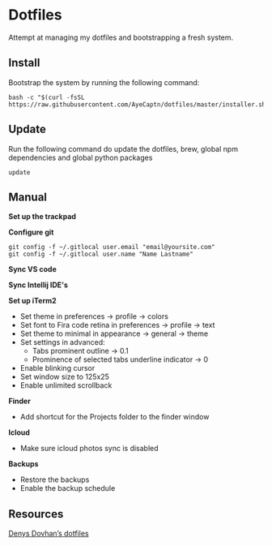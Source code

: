 # Dotfiles

Attempt at managing my dotfiles and bootstrapping a fresh system.

## Install

Bootstrap the system by running the following command:

```
bash -c "$(curl -fsSL https://raw.githubusercontent.com/AyeCaptn/dotfiles/master/installer.sh)"
```

## Update

Run the following command do update the dotfiles, brew, global npm dependencies and global python packages

```
update
```

## Manual

**Set up the trackpad**

**Configure git**

```
git config -f ~/.gitlocal user.email "email@yoursite.com"
git config -f ~/.gitlocal user.name "Name Lastname"
```

**Sync VS code**

**Sync Intellij IDE's**

**Set up iTerm2**

- Set theme in preferences -> profile -> colors
- Set font to Fira code retina in preferences -> profile -> text
- Set theme to minimal in appearance -> general -> theme
- Set settings in advanced:
    - Tabs prominent outline -> 0.1
    - Prominence of selected tabs underline indicator -> 0
- Enable blinking cursor
- Set window size to 125x25
- Enable unlimited scrollback

**Finder**

- Add shortcut for the Projects folder to the finder window

**Icloud**

- Make sure icloud photos sync is disabled

**Backups**

- Restore the backups
- Enable the backup schedule


## Resources

[Denys Dovhan’s dotfiles](https://github.com/denysdovhan/dotfiles)
